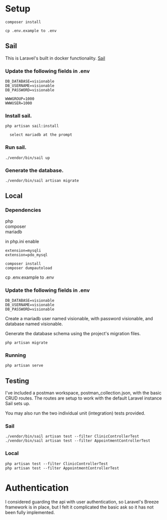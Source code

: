 # Setup

```
composer install

cp .env.example to .env 
```

## Sail

This is Laravel's built in docker functionality. [Sail](https://laravel.com/docs/9.x/sail)
### Update the following fields in .env

```
DB_DATABASE=visionable 
DB_USERNAME=visionable 
DB_PASSWORD=visionable 

WWWGROUP=1000
WWWUSER=1000
```

### Install sail.

``` 
php artisan sail:install

  select mariadb at the prompt
```

### Run sail.

```
./vendor/bin/sail up
```

### Generate the database.

```
./vendor/bin/sail artisan migrate
```

## Local 

### Dependencies

php<br> 
composer<br>
mariadb<br> 

in php.ini enable

```
extension=mysqli 
extension=pdo_mysql
```

```
composer install 
composer dumpautoload 
```

cp .env.example to .env 

### Update the following fields in .env

```
DB_DATABASE=visionable 
DB_USERNAME=visionable 
DB_PASSWORD=visionable 
```

Create a mariadb user named visionable, with password visionable, and database named visionable. 

Generate the database schema using the project's migration files.

```
php artisan migrate 
```

### Running

```
php artisan serve 
```

## Testing

I've included a postman workspace, postman_collection.json, with the basic CRUD routes. The routes are setup to work with the default Laravel instance Sail sets up. 

You may also run the two individual unit (integration) tests provided. 

### Sail 

```
./vendor/bin/sail artisan test --filter ClinicControllerTest
./vendor/bin/sail artisan test --filter AppointmentControllerTest
```

### Local

```
php artisan test --filter ClinicControllerTest
php artisan test --filter AppointmentControllerTest
```

# Authentication

I considered guarding the api with user authentication, so Laravel's Breeze framework is in place, but I felt it complicated the basic ask so it has not been fully implemented.
